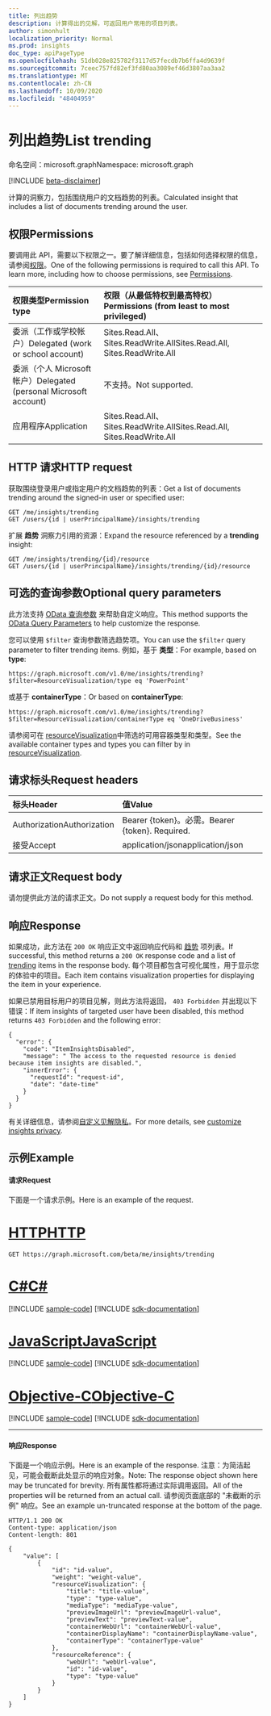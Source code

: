 ```yaml
---
title: 列出趋势
description: 计算得出的见解，可返回用户常用的项目列表。
author: simonhult
localization_priority: Normal
ms.prod: insights
doc_type: apiPageType
ms.openlocfilehash: 51db028e825782f3117d57fecdb7b6ffa4d9639f
ms.sourcegitcommit: 7ceec757fd82ef3fd80aa3089ef46d3807aa3aa2
ms.translationtype: MT
ms.contentlocale: zh-CN
ms.lasthandoff: 10/09/2020
ms.locfileid: "48404959"
---
```

# <a name="list-trending"></a><span data-ttu-id="9aadd-103">列出趋势</span><span class="sxs-lookup"><span data-stu-id="9aadd-103">List trending</span></span>

<span data-ttu-id="9aadd-104">命名空间：microsoft.graph</span><span class="sxs-lookup"><span data-stu-id="9aadd-104">Namespace: microsoft.graph</span></span>

[!INCLUDE [beta-disclaimer](../../includes/beta-disclaimer.md)]

<span data-ttu-id="9aadd-105">计算的洞察力，包括围绕用户的文档趋势的列表。</span><span class="sxs-lookup"><span data-stu-id="9aadd-105">Calculated insight that includes a list of documents trending around the user.</span></span>

## <a name="permissions"></a><span data-ttu-id="9aadd-106">权限</span><span class="sxs-lookup"><span data-stu-id="9aadd-106">Permissions</span></span>
<span data-ttu-id="9aadd-p101">要调用此 API，需要以下权限之一。要了解详细信息，包括如何选择权限的信息，请参阅[权限](/graph/permissions-reference)。</span><span class="sxs-lookup"><span data-stu-id="9aadd-p101">One of the following permissions is required to call this API. To learn more, including how to choose permissions, see [Permissions](/graph/permissions-reference).</span></span>


|<span data-ttu-id="9aadd-109">权限类型</span><span class="sxs-lookup"><span data-stu-id="9aadd-109">Permission type</span></span>      | <span data-ttu-id="9aadd-110">权限（从最低特权到最高特权）</span><span class="sxs-lookup"><span data-stu-id="9aadd-110">Permissions (from least to most privileged)</span></span>              |
|:--------------------|:---------------------------------------------------------|
|<span data-ttu-id="9aadd-111">委派（工作或学校帐户）</span><span class="sxs-lookup"><span data-stu-id="9aadd-111">Delegated (work or school account)</span></span> | <span data-ttu-id="9aadd-112">Sites.Read.All、Sites.ReadWrite.All</span><span class="sxs-lookup"><span data-stu-id="9aadd-112">Sites.Read.All, Sites.ReadWrite.All</span></span>    |
|<span data-ttu-id="9aadd-113">委派（个人 Microsoft 帐户）</span><span class="sxs-lookup"><span data-stu-id="9aadd-113">Delegated (personal Microsoft account)</span></span> | <span data-ttu-id="9aadd-114">不支持。</span><span class="sxs-lookup"><span data-stu-id="9aadd-114">Not supported.</span></span>    |
|<span data-ttu-id="9aadd-115">应用程序</span><span class="sxs-lookup"><span data-stu-id="9aadd-115">Application</span></span> | <span data-ttu-id="9aadd-116">Sites.Read.All、Sites.ReadWrite.All</span><span class="sxs-lookup"><span data-stu-id="9aadd-116">Sites.Read.All, Sites.ReadWrite.All</span></span> |

## <a name="http-request"></a><span data-ttu-id="9aadd-117">HTTP 请求</span><span class="sxs-lookup"><span data-stu-id="9aadd-117">HTTP request</span></span>
<span data-ttu-id="9aadd-118">获取围绕登录用户或指定用户的文档趋势的列表：</span><span class="sxs-lookup"><span data-stu-id="9aadd-118">Get a list of documents trending around the signed-in user or specified user:</span></span>
<!-- { "blockType": "ignored" } -->

```http
GET /me/insights/trending
GET /users/{id | userPrincipalName}/insights/trending
```

<span data-ttu-id="9aadd-119">扩展 **趋势** 洞察力引用的资源：</span><span class="sxs-lookup"><span data-stu-id="9aadd-119">Expand the resource referenced by a **trending** insight:</span></span>
<!-- { "blockType": "ignored" } -->

```http
GET /me/insights/trending/{id}/resource
GET /users/{id | userPrincipalName}/insights/trending/{id}/resource
```

## <a name="optional-query-parameters"></a><span data-ttu-id="9aadd-120">可选的查询参数</span><span class="sxs-lookup"><span data-stu-id="9aadd-120">Optional query parameters</span></span>
<span data-ttu-id="9aadd-121">此方法支持 [OData 查询参数](/graph/query-parameters) 来帮助自定义响应。</span><span class="sxs-lookup"><span data-stu-id="9aadd-121">This method supports the [OData Query Parameters](/graph/query-parameters) to help customize the response.</span></span>

<span data-ttu-id="9aadd-122">您可以使用 `$filter` 查询参数筛选趋势项。</span><span class="sxs-lookup"><span data-stu-id="9aadd-122">You can use the `$filter` query parameter to filter trending items.</span></span> <span data-ttu-id="9aadd-123">例如，基于 **类型**：</span><span class="sxs-lookup"><span data-stu-id="9aadd-123">For example, based on **type**:</span></span>
<!-- { "blockType": "ignored" } -->

`https://graph.microsoft.com/v1.0/me/insights/trending?$filter=ResourceVisualization/type eq 'PowerPoint'`

<span data-ttu-id="9aadd-124">或基于 **containerType**：</span><span class="sxs-lookup"><span data-stu-id="9aadd-124">Or based on **containerType**:</span></span>
<!-- { "blockType": "ignored" } -->

`https://graph.microsoft.com/v1.0/me/insights/trending?$filter=ResourceVisualization/containerType eq 'OneDriveBusiness'`

<span data-ttu-id="9aadd-125">请参阅可在 [resourceVisualization](../resources/insights-resourcevisualization.md)中筛选的可用容器类型和类型。</span><span class="sxs-lookup"><span data-stu-id="9aadd-125">See the available container types and types you can filter by in [resourceVisualization](../resources/insights-resourcevisualization.md).</span></span>


## <a name="request-headers"></a><span data-ttu-id="9aadd-126">请求标头</span><span class="sxs-lookup"><span data-stu-id="9aadd-126">Request headers</span></span>
| <span data-ttu-id="9aadd-127">标头</span><span class="sxs-lookup"><span data-stu-id="9aadd-127">Header</span></span>       |  <span data-ttu-id="9aadd-128">值</span><span class="sxs-lookup"><span data-stu-id="9aadd-128">Value</span></span>|
|:-------------|:------|
| <span data-ttu-id="9aadd-129">Authorization</span><span class="sxs-lookup"><span data-stu-id="9aadd-129">Authorization</span></span>  | <span data-ttu-id="9aadd-p103">Bearer {token}。必需。</span><span class="sxs-lookup"><span data-stu-id="9aadd-p103">Bearer {token}. Required.</span></span>|
| <span data-ttu-id="9aadd-132">接受</span><span class="sxs-lookup"><span data-stu-id="9aadd-132">Accept</span></span>  | <span data-ttu-id="9aadd-133">application/json</span><span class="sxs-lookup"><span data-stu-id="9aadd-133">application/json</span></span>|

## <a name="request-body"></a><span data-ttu-id="9aadd-134">请求正文</span><span class="sxs-lookup"><span data-stu-id="9aadd-134">Request body</span></span>
<span data-ttu-id="9aadd-135">请勿提供此方法的请求正文。</span><span class="sxs-lookup"><span data-stu-id="9aadd-135">Do not supply a request body for this method.</span></span>

## <a name="response"></a><span data-ttu-id="9aadd-136">响应</span><span class="sxs-lookup"><span data-stu-id="9aadd-136">Response</span></span>

<span data-ttu-id="9aadd-137">如果成功，此方法在 `200 OK` 响应正文中返回响应代码和 [趋势](../resources/insights-trending.md) 项列表。</span><span class="sxs-lookup"><span data-stu-id="9aadd-137">If successful, this method returns a `200 OK` response code and a list of [trending](../resources/insights-trending.md) items in the response body.</span></span> <span data-ttu-id="9aadd-138">每个项目都包含可视化属性，用于显示您的体验中的项目。</span><span class="sxs-lookup"><span data-stu-id="9aadd-138">Each item contains visualization properties for displaying the item in your experience.</span></span>

<span data-ttu-id="9aadd-139">如果已禁用目标用户的项目见解，则此方法将返回， `403 Forbidden` 并出现以下错误：</span><span class="sxs-lookup"><span data-stu-id="9aadd-139">If item insights of targeted user have been disabled, this method returns `403 Forbidden` and the following error:</span></span>
<!-- { "blockType": "ignored" } -->

```
{
  "error": {
    "code": "ItemInsightsDisabled",
    "message": " The access to the requested resource is denied because item insights are disabled.",
    "innerError": {
      "requestId": "request-id",
      "date": "date-time"
    }
  }
}
```
<span data-ttu-id="9aadd-140">有关详细信息，请参阅[自定义见解隐私](/graph/insights-customize-item-insights-privacy.md)。</span><span class="sxs-lookup"><span data-stu-id="9aadd-140">For more details, see [customize insights privacy](/graph/insights-customize-item-insights-privacy.md).</span></span>

## <a name="example"></a><span data-ttu-id="9aadd-141">示例</span><span class="sxs-lookup"><span data-stu-id="9aadd-141">Example</span></span>
#### <a name="request"></a><span data-ttu-id="9aadd-142">请求</span><span class="sxs-lookup"><span data-stu-id="9aadd-142">Request</span></span>
<span data-ttu-id="9aadd-143">下面是一个请求示例。</span><span class="sxs-lookup"><span data-stu-id="9aadd-143">Here is an example of the request.</span></span>

# <a name="http"></a>[<span data-ttu-id="9aadd-144">HTTP</span><span class="sxs-lookup"><span data-stu-id="9aadd-144">HTTP</span></span>](#tab/http)
<!-- {
  "blockType": "request",
  "name": "get_me_trending"
}-->

```msgraph-interactive
GET https://graph.microsoft.com/beta/me/insights/trending
```
# <a name="c"></a>[<span data-ttu-id="9aadd-145">C#</span><span class="sxs-lookup"><span data-stu-id="9aadd-145">C#</span></span>](#tab/csharp)
[!INCLUDE [sample-code](../includes/snippets/csharp/get-me-trending-csharp-snippets.md)]
[!INCLUDE [sdk-documentation](../includes/snippets/snippets-sdk-documentation-link.md)]

# <a name="javascript"></a>[<span data-ttu-id="9aadd-146">JavaScript</span><span class="sxs-lookup"><span data-stu-id="9aadd-146">JavaScript</span></span>](#tab/javascript)
[!INCLUDE [sample-code](../includes/snippets/javascript/get-me-trending-javascript-snippets.md)]
[!INCLUDE [sdk-documentation](../includes/snippets/snippets-sdk-documentation-link.md)]

# <a name="objective-c"></a>[<span data-ttu-id="9aadd-147">Objective-C</span><span class="sxs-lookup"><span data-stu-id="9aadd-147">Objective-C</span></span>](#tab/objc)
[!INCLUDE [sample-code](../includes/snippets/objc/get-me-trending-objc-snippets.md)]
[!INCLUDE [sdk-documentation](../includes/snippets/snippets-sdk-documentation-link.md)]

---

#### <a name="response"></a><span data-ttu-id="9aadd-148">响应</span><span class="sxs-lookup"><span data-stu-id="9aadd-148">Response</span></span>
<span data-ttu-id="9aadd-149">下面是一个响应示例。</span><span class="sxs-lookup"><span data-stu-id="9aadd-149">Here is an example of the response.</span></span> <span data-ttu-id="9aadd-150">注意：为简洁起见，可能会截断此处显示的响应对象。</span><span class="sxs-lookup"><span data-stu-id="9aadd-150">Note: The response object shown here may be truncated for brevity.</span></span> <span data-ttu-id="9aadd-151">所有属性都将通过实际调用返回。</span><span class="sxs-lookup"><span data-stu-id="9aadd-151">All of the properties will be returned from an actual call.</span></span> <span data-ttu-id="9aadd-152">请参阅页面底部的 "未截断的示例" 响应。</span><span class="sxs-lookup"><span data-stu-id="9aadd-152">See an example un-truncated response at the bottom of the page.</span></span>
<!-- {
  "blockType": "response",
  "truncated": true,
  "@odata.type": "microsoft.graph.trending",
  "name": "get_me_trending"
} -->

```http
HTTP/1.1 200 OK
Content-type: application/json
Content-length: 801

{
    "value": [
        {
            "id": "id-value",
            "weight": "weight-value",
            "resourceVisualization": {
                "title": "title-value",
                "type": "type-value",
                "mediaType": "mediaType-value",
                "previewImageUrl": "previewImageUrl-value",
                "previewText": "previewText-value",
                "containerWebUrl": "containerWebUrl-value",
                "containerDisplayName": "containerDisplayName-value",
                "containerType": "containerType-value"
            },
            "resourceReference": {
                "webUrl": "webUrl-value",
                "id": "id-value",
                "type": "type-value"
            }
        }
    ]
}
```